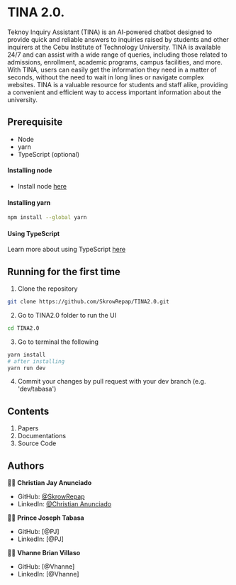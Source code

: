 # TINA 2.0.
Teknoy Inquiry Assistant (TINA) is an AI-powered chatbot designed to provide quick and reliable answers to inquiries raised by students and other inquirers at the Cebu Institute of Technology University. TINA is available 24/7 and can assist with a wide range of queries, including those related to admissions, enrollment, academic programs, campus facilities, and more. With TINA, users can easily get the information they need in a matter of seconds, without the need to wait in long lines or navigate complex websites. TINA is a valuable resource for students and staff alike, providing a convenient and efficient way to access important information about the university.

## Prerequisite
- Node
- yarn
- TypeScript (optional)

#### Installing node
- Install node [here](https://nodejs.org/en/download/)

#### Installing yarn
```bash
npm install --global yarn
```

#### Using TypeScript
Learn more about using TypeScript [here](https://react-typescript-cheatsheet.netlify.app/docs/basic/setup)

## Running for the first time
1. Clone the repository
```bash
git clone https://github.com/SkrowRepap/TINA2.0.git
```
2. Go to TINA2.0 folder to run the UI
```bash
cd TINA2.0
```
3. Go to terminal the following
```bash
yarn install 
# after installing
yarn run dev
```
4. Commit your changes by pull request with your dev branch (e.g. 'dev/tabasa')

## Contents
1. Papers
2. Documentations
3. Source Code

## Authors
:man_student: **Christian Jay Anunciado**
 - GitHub: [@SkrowRepap](https://github.com/SkrowRepap)
 - LinkedIn: [@Christian Anunciado](https://www.linkedin.com/in/christian-anunciado-058457213/)
 
:man_student: **Prince Joseph Tabasa**
 - GitHub: [@PJ]
 - LinkedIn: [@PJ]
 
:man_student: **Vhanne Brian Villaso**
 - GitHub: [@Vhanne]
 - LinkedIn: [@Vhanne]
